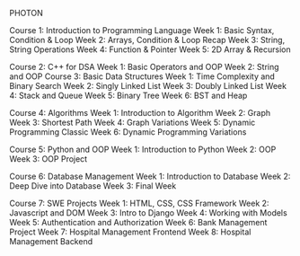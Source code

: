 PHOTON 

Course 1: Introduction to Programming Language
Week 1: Basic Syntax, Condition & Loop
Week 2: Arrays, Condition & Loop Recap
Week 3: String, String Operations
Week 4: Function & Pointer
Week 5: 2D Array & Recursion

Course 2: C++ for DSA
Week 1: Basic Operators and OOP
Week 2: String and OOP
Course 3: Basic Data Structures
Week 1: Time Complexity and Binary Search
Week 2: Singly Linked List
Week 3: Doubly Linked List
Week 4: Stack and Queue
Week 5: Binary Tree
Week 6: BST and Heap

Course 4: Algorithms
Week 1: Introduction to Algorithm
Week 2: Graph
Week 3: Shortest Path
Week 4: Graph Variations
Week 5: Dynamic Programming Classic
Week 6: Dynamic Programming Variations

Course 5: Python and OOP
Week 1: Introduction to Python
Week 2: OOP
Week 3: OOP Project

Course 6: Database Management
Week 1: Introduction to Database
Week 2: Deep Dive into Database
Week 3: Final Week

Course 7: SWE Projects
Week 1: HTML, CSS, CSS Framework
Week 2: Javascript and DOM
Week 3: Intro to Django
Week 4: Working with Models
Week 5: Authentication and Authorization
Week 6: Bank Management Project
Week 7: Hospital Management Frontend
Week 8: Hospital Management Backend


